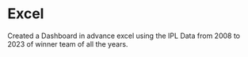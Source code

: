 # Excel
Created a Dashboard in advance excel using the IPL Data from 2008 to 2023 of winner team of all the years.
